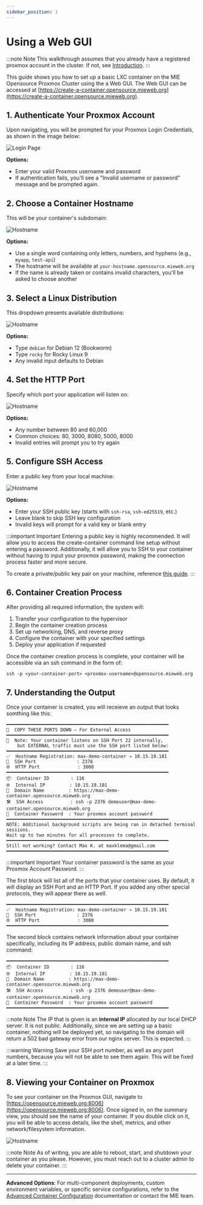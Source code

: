 ```yaml
---
sidebar_position: 1
---
```


# Using a Web GUI
:::note Note
This walkthrough assumes that you already have a registered proxmox account in the cluster. If not, see [Introduction](/docs/intro.md).
:::

This guide shows you how to set up a basic LXC container on the MIE Opensource Proxmox Cluster using the a Web GUI. The Web GUI can be accessed at [https://create-a-container.opensource.mieweb.org](https://create-a-container.opensource.mieweb.org).

## 1. Authenticate Your Proxmox Account
 
Upon navigating, you will be prompted for your Proxmox Login Credentials, as shown in the image below:

![Login Page](img/login.jpg)

**Options:**
- Enter your valid Proxmox username and password
- If authentication fails, you'll see a "Invalid username or password" message and be prompted again.

## 2. Choose a Container Hostname

This will be your container's subdomain:

![Hostname](img/hostname.jpg)

**Options:**
- Use a single word containing only letters, numbers, and hyphens (e.g., `myapp`, `test-api`)
- The hostname will be available at `your-hostname.opensource.mieweb.org`
- If the name is already taken or contains invalid characters, you'll be asked to choose another

## 3. Select a Linux Distribution

This dropdown presents available distributions:

![Hostname](img/distro.jpg)

**Options:**
- Type `debian` for Debian 12 (Bookworm)
- Type `rocky` for Rocky Linux 9
- Any invalid input defaults to Debian

## 4. Set the HTTP Port

Specify which port your application will listen on:

![Hostname](img/port.jpg)

**Options:**
- Any number between 80 and 60,000
- Common choices: 80, 3000, 8080, 5000, 8000
- Invalid entries will prompt you to try again

## 5. Configure SSH Access

Enter a public key from your local machine:

![Hostname](img/ssh.jpg)

**Options:**
- Enter your SSH public key (starts with `ssh-rsa`, `ssh-ed25519`, etc.)
- Leave blank to skip SSH key configuration
- Invalid keys will prompt for a valid key or blank entry

:::important Important
Entering a public key is highly recommended. It will allow you to access the create-container command line setup without entering a password. Additionally, it will allow you to SSH to your container without having to input your proxmox password, making the connection process faster and more secure.

To create a private/public key pair on your machine, reference [this guide](https://docs.github.com/en/authentication/connecting-to-github-with-ssh/generating-a-new-ssh-key-and-adding-it-to-the-ssh-agent#generating-a-new-ssh-key).
:::

## 6. Container Creation Process

After providing all required information, the system will:
1. Transfer your configuration to the hypervisor
2. Begin the container creation process
3. Set up networking, DNS, and reverse proxy
4. Configure the container with your specified settings
5. Deploy your application if requested

Once the container creation process is complete, your container will be accessible via an ssh command in the form of:

```
ssh -p <your-container-port> <proxmox-username>@opensource.mieweb.org
```

## 7. Understanding the Output

Once your container is created, you will receieve an output that looks somthing like this:

```
━━━━━━━━━━━━━━━━━━━━━━━━━━━━━━━━━━━━━━━━━━━━━━━━━━━━━━━━━━━━
🔔  COPY THESE PORTS DOWN — For External Access
━━━━━━━━━━━━━━━━━━━━━━━━━━━━━━━━━━━━━━━━━━━━━━━━━━━━━━━━━━━━
📌  Note: Your container listens on SSH Port 22 internally,
    but EXTERNAL traffic must use the SSH port listed below:
━━━━━━━━━━━━━━━━━━━━━━━━━━━━━━━━━━━━━━━━━━━━━━━━━━━━━━━━━━━━
✅  Hostname Registration: max-demo-container → 10.15.19.181
🔐  SSH Port               : 2376
🌐  HTTP Port              : 3000
━━━━━━━━━━━━━━━━━━━━━━━━━━━━━━━━━━━━━━━━━━━━━━━━━━━━━━━━━━━━
📦  Container ID        : 116
🌐  Internal IP         : 10.15.19.181
🔗  Domain Name         : https://max-demo-container.opensource.mieweb.org
🛠️  SSH Access          : ssh -p 2376 demouser@max-demo-container.opensource.mieweb.org
🔑  Container Password  : Your proxmox account password
━━━━━━━━━━━━━━━━━━━━━━━━━━━━━━━━━━━━━━━━━━━━━━━━━━━━━━━━━━━━
NOTE: Additional background scripts are being ran in detached terminal sessions.
Wait up to two minutes for all processes to complete.
━━━━━━━━━━━━━━━━━━━━━━━━━━━━━━━━━━━━━━━━━━━━━━━━━━━━━━━━━━━━
Still not working? Contact Max K. at maxklema@gmail.com
━━━━━━━━━━━━━━━━━━━━━━━━━━━━━━━━━━━━━━━━━━━━━━━━━━━━━━━━━━━━
```

:::important Important
Your container password is the same as your Proxmox Account Password.
:::

The first block will list all of the ports that your container uses. By default, it will display an SSH Port and an HTTP Port. If you added any other special protocols, they will appear there as well.

```
━━━━━━━━━━━━━━━━━━━━━━━━━━━━━━━━━━━━━━━━━━━━━━━━━━━━━━━━━━━━
✅  Hostname Registration: max-demo-container → 10.15.19.181
🔐  SSH Port               : 2376
🌐  HTTP Port              : 3000
━━━━━━━━━━━━━━━━━━━━━━━━━━━━━━━━━━━━━━━━━━━━━━━━━━━━━━━━━━━━
```

The second block contains network information about your container specifically, including its IP address, public domain name, and ssh command:

```
━━━━━━━━━━━━━━━━━━━━━━━━━━━━━━━━━━━━━━━━━━━━━━━━━━━━━━━━━━━━
📦  Container ID        : 116
🌐  Internal IP         : 10.15.19.181
🔗  Domain Name         : https://max-demo-container.opensource.mieweb.org
🛠️  SSH Access          : ssh -p 2376 demouser@max-demo-container.opensource.mieweb.org
🔑  Container Password  : Your proxmox account password
━━━━━━━━━━━━━━━━━━━━━━━━━━━━━━━━━━━━━━━━━━━━━━━━━━━━━━━━━━━━
```

:::note Note
The IP that is given is an **internal IP** allocated by our local DHCP server. It is not public. Additionally, since we are setting up a basic container, nothing will be deployed yet, so navigating to the domain will return a 502 bad gateway error from our nginx server. This is expected.
:::

:::warning Warning
Save your SSH port number, as well as any port numbers, because you will not be able to see them again. This will be fixed at a later time.
:::

## 8. Viewing your Container on Proxmox

To see your container on the Proxmox GUI, navigate to [https://opensource.mieweb.org:8006](https://opensource.mieweb.org:8006). Once signed in, on the summary view, you should see the name of your container. If you double click on it, you will be able to access details, like the shell, metrics, and other network/filesystem information.

![Hostname](img/proxmox-lxc.jpg)

:::note Note
As of writing, you are able to reboot, start, and shutdown your container as you please. However, you must reach out to a cluster admin to delete your container.
:::

---

**Advanced Options**: For multi-component deployments, custom environment variables, or specific service configurations, refer to the [Advanced Container Configuration](/docs/category/creating-advanced-containers) documentation or contact the MIE team.

